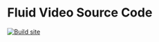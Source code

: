 # Fluid Video Source Code
[![Build site](https://github.com/Nutworks-Studios/FluidVideo/actions/workflows/neocities.yml/badge.svg)](https://github.com/Nutworks-Studios/FluidVideo/actions/workflows/neocities.yml)
